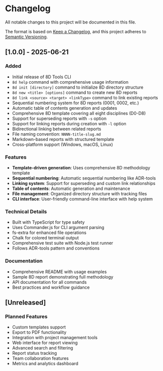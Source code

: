 # Changelog

All notable changes to this project will be documented in this file.

The format is based on [Keep a Changelog](https://keepachangelog.com/en/1.0.0/),
and this project adheres to [Semantic Versioning](https://semver.org/spec/v2.0.0.html).

## [1.0.0] - 2025-06-21

### Added
- Initial release of 8D Tools CLI
- `8d help` command with comprehensive usage information
- `8d init [directory]` command to initialize 8D directory structure
- `8d new <title> [options]` command to create new 8D reports
- `8d link <source> <target> <linkType>` command to link existing reports
- Sequential numbering system for 8D reports (0001, 0002, etc.)
- Automatic table of contents generation and updates
- Comprehensive 8D template covering all eight disciplines (D0-D8)
- Support for superseding reports with `-s` option
- Support for linking reports during creation with `-l` option
- Bidirectional linking between related reports
- File naming convention: `NNNN-title-slug.md`
- Markdown-based reports with structured template
- Cross-platform support (Windows, macOS, Linux)

### Features
- **Template-driven generation**: Uses comprehensive 8D methodology template
- **Sequential numbering**: Automatic sequential numbering like ADR-tools
- **Linking system**: Support for superseding and custom link relationships
- **Table of contents**: Automatic generation and maintenance
- **File management**: Organized directory structure with tracking files
- **CLI interface**: User-friendly command-line interface with help system

### Technical Details
- Built with TypeScript for type safety
- Uses Commander.js for CLI argument parsing
- fs-extra for enhanced file operations
- Chalk for colored terminal output
- Comprehensive test suite with Node.js test runner
- Follows ADR-tools pattern and conventions

### Documentation
- Comprehensive README with usage examples
- Sample 8D report demonstrating full methodology
- API documentation for all commands
- Best practices and workflow guidance

## [Unreleased]

### Planned Features
- Custom templates support
- Export to PDF functionality
- Integration with project management tools
- Web interface for report viewing
- Advanced search and filtering
- Report status tracking
- Team collaboration features
- Metrics and analytics dashboard
